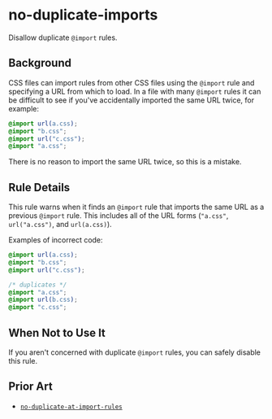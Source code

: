 # no-duplicate-imports

Disallow duplicate `@import` rules.

## Background

CSS files can import rules from other CSS files using the `@import` rule and specifying a URL from which to load. In a file with many `@import` rules it can be difficult to see if you've accidentally imported the same URL twice, for example:

```css
@import url(a.css);
@import "b.css";
@import url("c.css");
@import "a.css";
```

There is no reason to import the same URL twice, so this is a mistake.

## Rule Details

This rule warns when it finds an `@import` rule that imports the same URL as a previous `@import` rule. This includes all of the URL forms (`"a.css"`, `url("a.css")`, and `url(a.css)`).

Examples of incorrect code:

```css
@import url(a.css);
@import "b.css";
@import url("c.css");

/* duplicates */
@import "a.css";
@import url(b.css);
@import "c.css";
```

## When Not to Use It

If you aren't concerned with duplicate `@import` rules, you can safely disable this rule.

## Prior Art

-   [`no-duplicate-at-import-rules`](https://stylelint.io/user-guide/rules/no-duplicate-at-import-rules)
